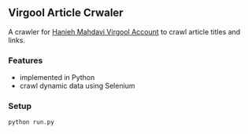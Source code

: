 ## Virgool Article Crwaler
A crawler for [Hanieh Mahdavi Virgool Account](https://virgool.io/@haniehmahdavi26) to crawl article titles and links.

### Features
+ implemented in Python
+ crawl dynamic data using Selenium

### Setup
```console
python run.py
```

